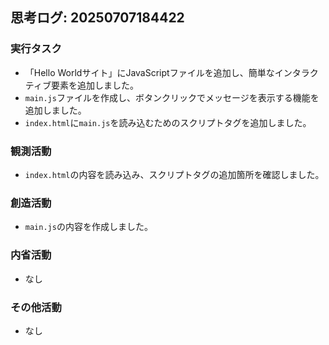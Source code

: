 ## 思考ログ: 20250707184422

### 実行タスク
- 「Hello Worldサイト」にJavaScriptファイルを追加し、簡単なインタラクティブ要素を追加しました。
- `main.js`ファイルを作成し、ボタンクリックでメッセージを表示する機能を追加しました。
- `index.html`に`main.js`を読み込むためのスクリプトタグを追加しました。

### 観測活動
- `index.html`の内容を読み込み、スクリプトタグの追加箇所を確認しました。

### 創造活動
- `main.js`の内容を作成しました。

### 内省活動
- なし

### その他活動
- なし